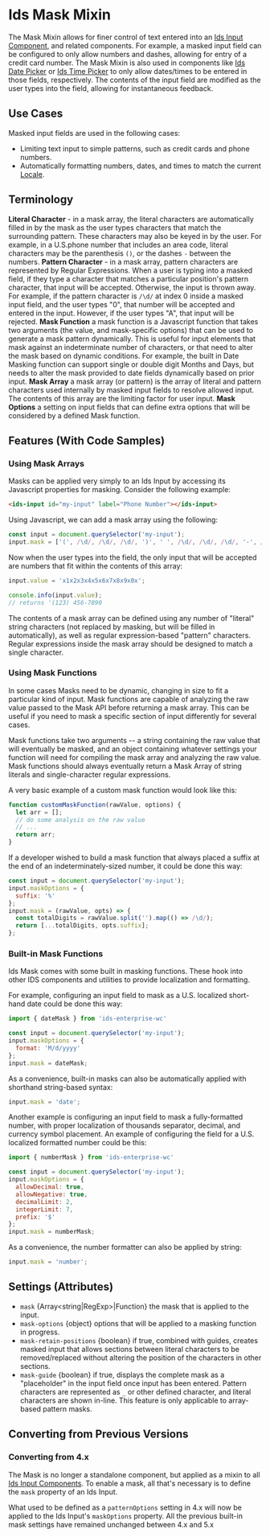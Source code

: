 # Ids Mask Mixin

The Mask Mixin allows for finer control of text entered into an [Ids Input Component](../ids-input/README.md), and related components.  For example, a masked input field can be configured to only allow numbers and dashes, allowing for entry of a credit card number.  The Mask Mixin is also used in components like [Ids Date Picker](../ids-date-picker/README.md) or [Ids Time Picker](../ids-time-picker/README.md) to only allow dates/times to be entered in those fields, respectively.  The contents of the input field are modified as the user types into the field, allowing for instantaneous feedback.

## Use Cases

Masked input fields are used in the following cases:

- Limiting text input to simple patterns, such as credit cards and phone numbers.
- Automatically formatting numbers, dates, and times to match the current [Locale](./locale).

## Terminology

**Literal Character** - in a mask array, the literal characters are automatically filled in by the mask as the user types characters that match the surrounding pattern.  These characters may also be keyed in by the user.  For example, in a U.S.phone number that includes an area code, literal characters may be the parenthesis `()`, or the dashes `-` between the numbers.
**Pattern Character** - in a mask array, pattern characters are represented by Regular Expressions.  When a user is typing into a masked field, if they type a character that matches a particular position's pattern character, that input will be accepted.  Otherwise, the input is thrown away.  For example, if the pattern character is `/\d/` at index 0 inside a masked input field, and the user types "0", that number will be accepted and entered in the input.  However, if the user types "A", that input will be rejected.
**Mask Function** a mask function is a Javascript function that takes two arguments (the value, and mask-specific options) that can be used to generate a mask pattern dynamically.  This is useful for input elements that mask against an indeterminate number of characters, or that need to alter the mask based on dynamic conditions. For example, the built in Date Masking function can support single or double digit Months and Days, but needs to alter the mask provided to date fields dynamically based on prior input.
**Mask Array** a mask array (or pattern) is the array of literal and pattern characters used internally by masked input fields to resolve allowed input.  The contents of this array are the limiting factor for user input.
**Mask Options** a setting on input fields that can define extra options that will be considered by a defined Mask function.

## Features (With Code Samples)

### Using Mask Arrays

Masks can be applied very simply to an Ids Input by accessing its Javascript properties for masking.  Consider the following example:

```html
<ids-input id="my-input" label="Phone Number"></ids-input>
```

Using Javascript, we can add a mask array using the following:

```js
const input = document.querySelector('my-input');
input.mask = ['(', /\d/, /\d/, /\d/, ')', ' ', /\d/, /\d/, /\d/, '-', /\d/, /\d/, /\d/, /\d/ ];
```

Now when the user types into the field, the only input that will be accepted are numbers that fit within the contents of this array:

```js
input.value = 'x1x2x3x4x5x6x7x8x9x0x';

console.info(input.value);
// returns '(123) 456-7890
```

The contents of a mask array can be defined using any number of "literal" string characters (not replaced by masking, but will be filled in automatically), as well as regular expression-based "pattern" characters.  Regular expressions inside the mask array should be designed to match a single character.

### Using Mask Functions

In some cases Masks need to be dynamic, changing in size to fit a particular kind of input.  Mask functions are capable of analyzing the raw value passed to the Mask API before returning a mask array.  This can be useful if you need to mask a specific section of input differently for several cases.

Mask functions take two arguments -- a string containing the raw value that will eventually be masked, and an object containing whatever settings your function will need for compiling the mask array and analyzing the raw value.  Mask functions should always eventually return a Mask Array of string literals and single-character regular expressions.

A very basic example of a custom mask function would look like this:

```js
function customMaskFunction(rawValue, options) {
  let arr = [];
  // do some analysis on the raw value
  // ...
  return arr;
}
```

If a developer wished to build a mask function that always placed a suffix at the end of an indeterminately-sized number, it could be done this way:

```js
const input = document.querySelector('my-input');
input.maskOptions = {
  suffix: '%'
};
input.mask = (rawValue, opts) => {
  const totalDigits = rawValue.split('').map(() => /\d/);
  return [...totalDigits, opts.suffix];
};
```

### Built-in Mask Functions

Ids Mask comes with some built in masking functions.  These hook into other IDS components and utilities to provide localization and formatting.

For example, configuring an input field to mask as a U.S. localized short-hand date could be done this way:

```js
import { dateMask } from 'ids-enterprise-wc'

const input = document.querySelector('my-input');
input.maskOptions = {
  format: 'M/d/yyyy'
};
input.mask = dateMask;
```

As a convenience, built-in masks can also be automatically applied with shorthand string-based syntax:

```js
input.mask = 'date';
```

Another example is configuring an input field to mask a fully-formatted number, with proper localization of thousands separator, decimal, and currency symbol placement.  An example of configuring the field for a U.S. localized formatted number could be this:

```js
import { numberMask } from 'ids-enterprise-wc'

const input = document.querySelector('my-input');
input.maskOptions = {
  allowDecimal: true,
  allowNegative: true,
  decimalLimit: 2,
  integerLimit: 7,
  prefix: '$'
};
input.mask = numberMask;
```

As a convenience, the number formatter can also be applied by string:

```js
input.mask = 'number';
```

## Settings (Attributes)

- `mask` {Array<string|RegExp>|Function} the mask that is applied to the input.
- `mask-options` {object} options that will be applied to a masking function in progress.
- `mask-retain-positions` {boolean} if true, combined with guides, creates masked input that allows sections between literal characters to be removed/replaced without altering the position of the characters in other sections.
- `mask-guide` {boolean} if true, displays the complete mask as a "placeholder" in the input field once input has been entered.  Pattern characters are represented as `_` or other defined character, and literal characters are shown in-line.  This feature is only applicable to array-based pattern masks.

## Converting from Previous Versions

### Converting from 4.x

The Mask is no longer a standalone component, but applied as a mixin to all [Ids Input Components](../ids-input/README.md).  To enable a mask, all that's necessary is to define the `mask` property of an Ids Input.

What used to be defined as a `patternOptions` setting in 4.x will now be applied to the Ids Input's `maskOptions` property.  All the previous built-in mask settings have remained unchanged between 4.x and 5.x
